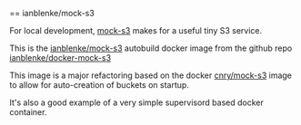 == ianblenke/mock-s3

For local development, [mock-s3](https://github.com/jserver/mock-s3) makes for a useful tiny S3 service.

This is the [ianblenke/mock-s3](https://registry.hub.docker.com/u/ianblenke/mock-s3/) autobuild docker image from the github repo [ianblenke/docker-mock-s3](https://github.com/ianblenke/docker-mock-s3)

This image is a major refactoring based on the docker [cnry/mock-s3](https://registry.hub.docker.com/u/cnry/mock-s3/) image to allow for auto-creation of buckets on startup.

It's also a good example of a very simple supervisord based docker container.
